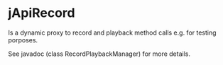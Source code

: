 jApiRecord
==========
Is a dynamic proxy to record and playback method calls e.g. for testing porposes.

See javadoc (class RecordPlaybackManager) for more details.
